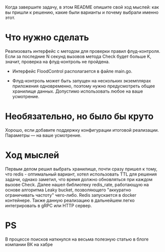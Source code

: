 Когда завершите задачу, в этом README опишите свой ход мыслей: как вы пришли к решению, какие были варианты и почему выбрали именно этот. 

# Что нужно сделать

Реализовать интерфейс с методом для проверки правил флуд-контроля. Если за последние N секунд вызовов метода Check будет больше K, значит, проверка на флуд-контроль не пройдена.

- Интерфейс FloodControl располагается в файле main.go.

- Флуд-контроль может быть запущен на нескольких экземплярах приложения одновременно, поэтому нужно предусмотреть общее хранилище данных. Допустимо использовать любое на ваше усмотрение. 

# Необязательно, но было бы круто

Хорошо, если добавите поддержку конфигурации итоговой реализации. Параметры — на ваше усмотрение.

# Ход мыслей
Первым делом решил выбрать хранилище, почти сразу пришел к тому, что redis - оптимальный вариант, хотел использовать TTL для решения задачи,
однако заметил, что время должно обновляться при каждом вызове Check. Далее нашел библиотеку redis_rate, работающую на основе алгоритма
Leaky bucket, позволяющего "аккуратно ограничивать частоту" чего-либо. Redis запускается в docker контейнере. Также данную реализацию в дальнейшем легко интегрировать в gRPC или HTTP сервер.
# PS
В процессе поисков наткнулся на весьма полезную статью в блоге компании ВК на хабре
